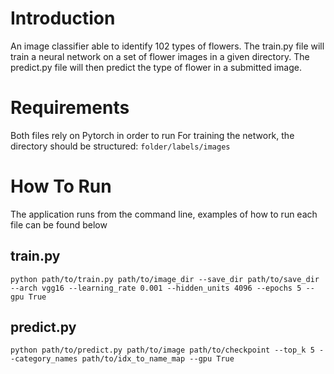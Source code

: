# Introduction
An image classifier able to identify 102 types of flowers. The train.py file will train a neural network on a set 
of flower images in a given directory. The predict.py file will then predict the type of flower in a submitted image.

# Requirements 
Both files rely on Pytorch in order to run
For training the network, the directory should be structured:
`folder/labels/images`

# How To Run
The application runs from the command line, examples of how to run each file can be found below
## train.py
`python path/to/train.py path/to/image_dir --save_dir path/to/save_dir --arch vgg16 --learning_rate 0.001 --hidden_units 4096
--epochs 5 --gpu True`
## predict.py
`python path/to/predict.py path/to/image path/to/checkpoint --top_k 5 --category_names path/to/idx_to_name_map --gpu True`
